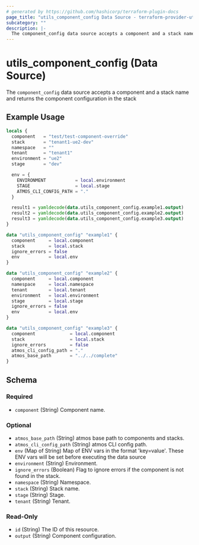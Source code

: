 ```yaml
---
# generated by https://github.com/hashicorp/terraform-plugin-docs
page_title: "utils_component_config Data Source - terraform-provider-utils"
subcategory: ""
description: |-
  The component_config data source accepts a component and a stack name and returns the component configuration in the stack
---
```


# utils_component_config (Data Source)

The `component_config` data source accepts a component and a stack name and returns the component configuration in the stack

## Example Usage

```terraform
locals {
  component   = "test/test-component-override"
  stack       = "tenant1-ue2-dev"
  namespace   = ""
  tenant      = "tenant1"
  environment = "ue2"
  stage       = "dev"

  env = {
    ENVIRONMENT           = local.environment
    STAGE                 = local.stage
    ATMOS_CLI_CONFIG_PATH = "."
  }

  result1 = yamldecode(data.utils_component_config.example1.output)
  result2 = yamldecode(data.utils_component_config.example2.output)
  result3 = yamldecode(data.utils_component_config.example3.output)
}

data "utils_component_config" "example1" {
  component     = local.component
  stack         = local.stack
  ignore_errors = false
  env           = local.env
}

data "utils_component_config" "example2" {
  component     = local.component
  namespace     = local.namespace
  tenant        = local.tenant
  environment   = local.environment
  stage         = local.stage
  ignore_errors = false
  env           = local.env
}

data "utils_component_config" "example3" {
  component             = local.component
  stack                 = local.stack
  ignore_errors         = false
  atmos_cli_config_path = "."
  atmos_base_path       = "../../complete"
}
```

<!-- schema generated by tfplugindocs -->
## Schema

### Required

- `component` (String) Component name.

### Optional

- `atmos_base_path` (String) atmos base path to components and stacks.
- `atmos_cli_config_path` (String) atmos CLI config path.
- `env` (Map of String) Map of ENV vars in the format 'key=value'. These ENV vars will be set before executing the data source
- `environment` (String) Environment.
- `ignore_errors` (Boolean) Flag to ignore errors if the component is not found in the stack.
- `namespace` (String) Namespace.
- `stack` (String) Stack name.
- `stage` (String) Stage.
- `tenant` (String) Tenant.

### Read-Only

- `id` (String) The ID of this resource.
- `output` (String) Component configuration.


